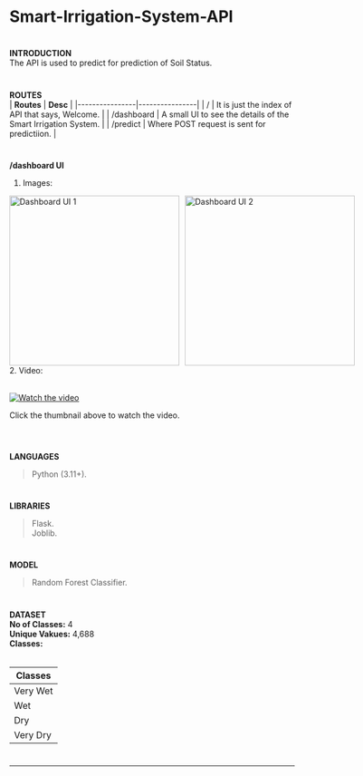 # Smart-Irrigation-System-API
#
**INTRODUCTION<br>**
The API is used to predict for prediction of Soil Status.<br>
#
**ROUTES<br>**
| **Routes** | **Desc** |
|----------------|----------------|
| / | It is just the index of API that says, Welcome. |
| /dashboard | A small UI to see the details of the Smart Irrigation System. |
| /predict | Where POST request is sent for predictiion. |
#
**/dashboard UI<br>**
1. Images:<br>
<div style="display: flex; justify-content: space-between; align-items: center; gap: 10px;">
  <img src="https://i.imgur.com/TbgZTCR.png" alt="Dashboard UI 1" style="width: 300px; height: auto;">
  <img src="https://i.imgur.com/cBcgHMk.png" alt="Dashboard UI 2" style="width: 300px; height: auto;">
</div>
2. Video:<br><br>

[![Watch the video](https://img.youtube.com/vi/4a8zPJVXBd0/0.jpg)](https://youtu.be/4a8zPJVXBd0)

Click the thumbnail above to watch the video.<br><br>
#
**LANGUAGES**
> Python (3.11+).
#
**LIBRARIES**
> Flask.<br>
> Joblib.<br>
#
**MODEL**
> Random Forest Classifier.<br>
#
**DATASET<br>**
<b>No of Classes:</b> 4<br>
<b>Unique Vakues:</b> 4,688<br>
<b>Classes:</b> <br><br>

| **Classes** |
|----------------|
| Very Wet |
| Wet |
| Dry |
| Very Dry |
#
<hr>
